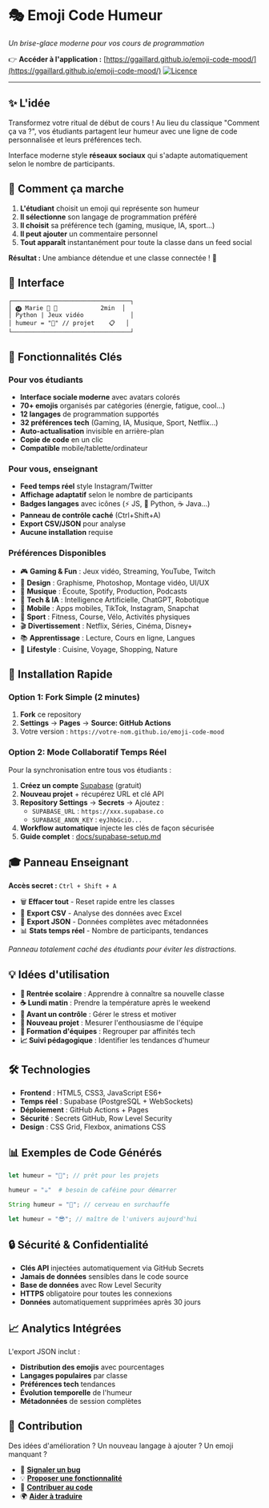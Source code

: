 # 🎭 Emoji Code Humeur

*Un brise-glace moderne pour vos cours de programmation*

👉 **Accéder à l'application :** [https://ggaillard.github.io/emoji-code-mood/](https://ggaillard.github.io/emoji-code-mood/)
[![Licence](https://img.shields.io/badge/Licence-GNU_GPL_v3-blue)](LICENSE)

---

## ✨ L'idée

Transformez votre ritual de début de cours ! Au lieu du classique "Comment ça va ?", vos étudiants partagent leur humeur avec une ligne de code personnalisée et leurs préférences tech.

Interface moderne style **réseaux sociaux** qui s'adapte automatiquement selon le nombre de participants.

## 🌟 Comment ça marche

1. **L'étudiant** choisit un emoji qui représente son humeur
2. **Il sélectionne** son langage de programmation préféré  
3. **Il choisit** sa préférence tech (gaming, musique, IA, sport...)
4. **Il peut ajouter** un commentaire personnel
5. **Tout apparaît** instantanément pour toute la classe dans un feed social

**Résultat :** Une ambiance détendue et une classe connectée ! 🚀

## 📱 Interface 

```
┌─────────────────────────────────┐
│ 🅜 Marie 🐍 🚀            2min  │
│ Python | Jeux vidéo             │  
│ humeur = "🚀" // projet    📋   │
└─────────────────────────────────┘
```

## 🎯 Fonctionnalités Clés

### Pour vos étudiants
- **Interface sociale moderne** avec avatars colorés
- **70+ emojis** organisés par catégories (énergie, fatigue, cool...)
- **12 langages** de programmation supportés
- **32 préférences tech** (Gaming, IA, Musique, Sport, Netflix...)
- **Auto-actualisation** invisible en arrière-plan
- **Copie de code** en un clic
- **Compatible** mobile/tablette/ordinateur

### Pour vous, enseignant
- **Feed temps réel** style Instagram/Twitter
- **Affichage adaptatif** selon le nombre de participants
- **Badges langages** avec icônes (⚡ JS, 🐍 Python, ☕ Java...)
- **Panneau de contrôle caché** (Ctrl+Shift+A)
- **Export CSV/JSON** pour analyse
- **Aucune installation** requise

### Préférences Disponibles
- 🎮 **Gaming & Fun** : Jeux vidéo, Streaming, YouTube, Twitch
- 🎨 **Design** : Graphisme, Photoshop, Montage vidéo, UI/UX  
- 🎵 **Musique** : Écoute, Spotify, Production, Podcasts
- 🤖 **Tech & IA** : Intelligence Artificielle, ChatGPT, Robotique
- 📱 **Mobile** : Apps mobiles, TikTok, Instagram, Snapchat
- 🏃 **Sport** : Fitness, Course, Vélo, Activités physiques
- 🎬 **Divertissement** : Netflix, Séries, Cinéma, Disney+
- 📚 **Apprentissage** : Lecture, Cours en ligne, Langues
- 🍔 **Lifestyle** : Cuisine, Voyage, Shopping, Nature

## 🚀 Installation Rapide

### Option 1: Fork Simple (2 minutes)
1. **Fork** ce repository
2. **Settings** → **Pages** → **Source: GitHub Actions**
3. Votre version : `https://votre-nom.github.io/emoji-code-mood`

### Option 2: Mode Collaboratif Temps Réel
Pour la synchronisation entre tous vos étudiants :

1. **Créez un compte** [Supabase](https://supabase.com) (gratuit)
2. **Nouveau projet** + récupérez URL et clé API
3. **Repository Settings** → **Secrets** → Ajoutez :
   - `SUPABASE_URL` : `https://xxx.supabase.co`
   - `SUPABASE_ANON_KEY` : `eyJhbGciO...`
4. **Workflow automatique** injecte les clés de façon sécurisée
5. **Guide complet** : [docs/supabase-setup.md](docs/supabase-setup.md)

## 🎓 Panneau Enseignant

**Accès secret :** `Ctrl + Shift + A`

- 🗑️ **Effacer tout** - Reset rapide entre les classes
- 📄 **Export CSV** - Analyse des données avec Excel
- 💾 **Export JSON** - Données complètes avec métadonnées
- 📊 **Stats temps réel** - Nombre de participants, tendances

*Panneau totalement caché des étudiants pour éviter les distractions.*

## 💡 Idées d'utilisation

- **🎒 Rentrée scolaire** : Apprendre à connaître sa nouvelle classe
- **☕ Lundi matin** : Prendre la température après le weekend  
- **📝 Avant un contrôle** : Gérer le stress et motiver
- **🚀 Nouveau projet** : Mesurer l'enthousiasme de l'équipe
- **🎯 Formation d'équipes** : Regrouper par affinités tech
- **📈 Suivi pédagogique** : Identifier les tendances d'humeur

## 🛠️ Technologies

- **Frontend** : HTML5, CSS3, JavaScript ES6+
- **Temps réel** : Supabase (PostgreSQL + WebSockets)
- **Déploiement** : GitHub Actions + Pages
- **Sécurité** : Secrets GitHub, Row Level Security
- **Design** : CSS Grid, Flexbox, animations CSS

## 📊 Exemples de Code Générés

```javascript
let humeur = "🚀"; // prêt pour les projets
```

```python  
humeur = "☕"  # besoin de caféine pour démarrer
```

```java
String humeur = "🤯"; // cerveau en surchauffe
```

```rust
let humeur = "😎"; // maître de l'univers aujourd'hui
```

## 🔒 Sécurité & Confidentialité

- **Clés API** injectées automatiquement via GitHub Secrets
- **Jamais de données** sensibles dans le code source
- **Base de données** avec Row Level Security
- **HTTPS** obligatoire pour toutes les connexions
- **Données** automatiquement supprimées après 30 jours

## 📈 Analytics Intégrées

L'export JSON inclut :
- **Distribution des emojis** avec pourcentages
- **Langages populaires** par classe
- **Préférences tech** tendances
- **Évolution temporelle** de l'humeur
- **Métadonnées** de session complètes

## 🤝 Contribution

Des idées d'amélioration ? Un nouveau langage à ajouter ? Un emoji manquant ?

- 🐛 **[Signaler un bug](../../issues)**
- 💡 **[Proposer une fonctionnalité](../../issues)**  
- 🔧 **[Contribuer au code](CONTRIBUTING.md)**
- 🌍 **[Aider à traduire](docs/translation.md)**



